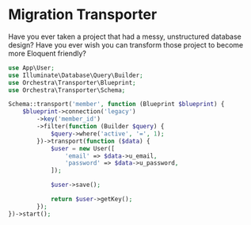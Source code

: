 Migration Transporter
=====================

Have you ever taken a project that had a messy, unstructured database design? Have you ever wish you can transform those project to become more Eloquent friendly?

```php
use App\User;
use Illuminate\Database\Query\Builder;
use Orchestra\Transporter\Blueprint;
use Orchestra\Transporter\Schema;

Schema::transport('member', function (Blueprint $blueprint) {
    $blueprint->connection('legacy')
        ->key('member_id')
        ->filter(function (Builder $query) {
            $query->where('active', '=', 1);
        })->transport(function ($data) {
            $user = new User([
                'email' => $data->u_email,
                'password' => $data->u_password,
            ]);

            $user->save();

            return $user->getKey();
        });
})->start();
```
